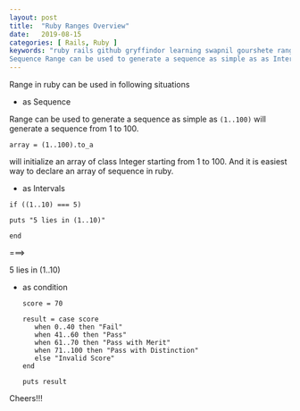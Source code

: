 ```yaml
---
layout: post
title:  "Ruby Ranges Overview"
date:   2019-08-15
categories: [ Rails, Ruby ]
keywords: "ruby rails github gryffindor learning swapnil gourshete ranges sequence Range in ruby can be used in following situations
Sequence Range can be used to generate a sequence as simple as as Intervals as condition"
---
```


Range in ruby can be used in following situations

- as Sequence

Range can be used to generate a sequence as simple as `(1..100)` will generate a sequence from 1 to 100.
 
`array = (1..100).to_a`

will initialize an array of class Integer starting from 1 to 100. And it is easiest way to declare an array of sequence
in ruby.

- as Intervals

`if ((1..10) === 5)`
 
  `puts "5 lies in (1..10)"`

`end`

===>

5 lies in (1..10)


- as condition


      score = 70
      
      result = case score
         when 0..40 then "Fail"
         when 41..60 then "Pass"
         when 61..70 then "Pass with Merit"
         when 71..100 then "Pass with Distinction"
         else "Invalid Score"
      end
      
      puts result
      


Cheers!!!
